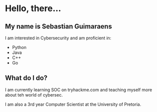# Hello, there...
## My name is Sebastian Guimaraens
I am interested in Cybersecurity and am proficient in:
- Python
- Java
- C++
- Go

## What do I do?
I am currently learning SOC on tryhackme.com and teaching myself more about teh world of cybersec.

I am also a 3rd year Computer Scientist at the University of Pretoria.
